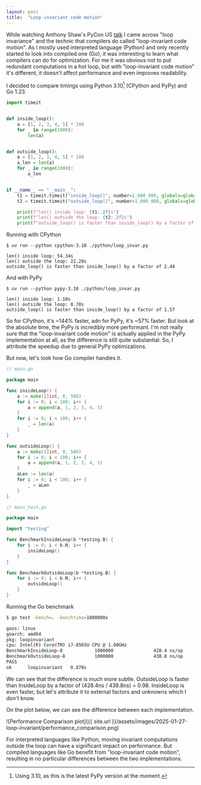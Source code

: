 ```yaml
---
layout: post
title:  "Loop-invariant code motion"
---
```


While watching Anthony Shaw's PyCon US [talk](https://youtu.be/YY7yJHo0M5I?t=659) I came across "loop invariance" and the technic that compilers do called "loop-invariant code motion". As I mostly used interpreted language (Python) and only recently started to look into compiled one (Go), it was interesting to learn what compilers can do for optimization. For me it was obvious not to put redundant computations in a hot loop, but with "loop-invariant code motion" it's different, it doesn't affect performance and even improves readability.

I decided to compare timings using Python 3.10[^1] (CPython and PyPy) and Go 1.23.


```python
import timeit


def inside_loop():
    a = [1, 2, 3, 4, 5] * 100
    for _ in range(1000):
        len(a)


def outside_loop():
    a = [1, 2, 3, 4, 5] * 100
    a_len = len(a)
    for _ in range(1000):
        a_len


if __name__ == "__main__":
    t1 = timeit.timeit("inside_loop()", number=1_000_000, globals=globals())
    t2 = timeit.timeit("outside_loop()", number=1_000_000, globals=globals())

    print(f"len() inside loop: {t1:.2f}s")
    print(f"len() outside the loop: {t2:.2f}s")
    print(f"outside_loop() is faster than inside_loop() by a factor of {t1 / t2:.2f}")

```

Running with CPython

```
$ uv run --python cpython-3.10 ./python/loop_invar.py 

len() inside loop: 54.34s
len() outside the loop: 22.28s
outside_loop() is faster than inside_loop() by a factor of 2.44
```

And with PyPy 

```
$ uv run --python pypy-3.10 ./python/loop_invar.py 

len() inside loop: 1.10s
len() outside the loop: 0.70s
outside_loop() is faster than inside_loop() by a factor of 1.57
```

So for CPython, it's ~144% faster, adn for PyPy, it's ~57% faster. But look at the absolute time, the PyPy is incredibly more performant. I'm not really sure that the "loop-invariant code motion" is actually applied in the PyPy implementation at all, as the difference is still quite substantial. So, I attribute the speedup due to general PyPy optimizations.

But now, let's look how Go compiler handles it.

```go
// main.go

package main

func insideLoop() {
	a := make([]int, 0, 500)
	for i := 0; i < 100; i++ {
		a = append(a, 1, 2, 3, 4, 5)
	}
	for i := 0; i < 100; i++ {
		_ = len(a)
	}
}

func outsideLoop() {
	a := make([]int, 0, 500)
	for i := 0; i < 100; i++ {
		a = append(a, 1, 2, 3, 4, 5)
	}
	aLen := len(a)
	for i := 0; i < 100; i++ {
		_ = aLen
	}
}
```

```go
// main_test.go

package main

import "testing"

func BenchmarkInsideLoop(b *testing.B) {
	for i := 0; i < b.N; i++ {
		insideLoop()
	}
}

func BenchmarkOutsideLoop(b *testing.B) {
	for i := 0; i < b.N; i++ {
		outsideLoop()
	}
}
```

Running the Go benchmark

```bash
$ go test -bench=. -benchtime=1000000x

goos: linux
goarch: amd64
pkg: loopinvariant
cpu: Intel(R) Core(TM) i7-8565U CPU @ 1.80GHz
BenchmarkInsideLoop-8            1000000               428.4 ns/op
BenchmarkOutsideLoop-8           1000000               438.8 ns/op
PASS
ok      loopinvariant   0.870s
```

We can see that the difference is much more subtle. OutsideLoop is faster than InsideLoop by a factor of (428.4ns / 438.8ns) = 0.98. InsideLoop is even faster, but let's attribute it to external factors and unknowns which I don't know.

On the plot below, we can see the difference between each implementation.

![Performance Comparison plot]({{ site.url }}/assets/images/2025-01-27-loop-invariant/performance_comparison.png)

For interpreted languages like Python, moving invariant computations outside the loop can have a significant impact on performance. But compiled languages like Go benefit from "loop-invariant code motion", resulting in no particular differences between the two implementations.

[^1]: Using 3.10, as this is the latest PyPy version at the moment.